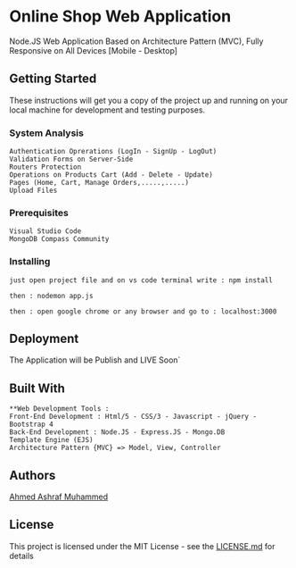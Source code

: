 # Online Shop Web Application

Node.JS Web Application Based on Architecture Pattern (MVC), Fully Responsive on All Devices [Mobile - Desktop] 

## Getting Started

These instructions will get you a copy of the project up and running on your local machine for development and testing purposes.

### System Analysis

```
Authentication Oprerations (LogIn - SignUp - LogOut)
Validation Forms on Server-Side
Routers Protection
Operations on Products Cart (Add - Delete - Update) 
Pages (Home, Cart, Manage Orders,.....,.....) 
Upload Files
```


### Prerequisites

```
Visual Studio Code
MongoDB Compass Community
```

### Installing

```
just open project file and on vs code terminal write : npm install
```

```
then : nodemon app.js 
```

```
then : open google chrome or any browser and go to : localhost:3000
```

## Deployment

The Application will be Publish and LIVE Soon`

## Built With
```
**Web Development Tools : 
Front-End Development : Html/5 - CSS/3 - Javascript - jQuery - Bootstrap 4
Back-End Development : Node.JS - Express.JS - Mongo.DB
Template Engine (EJS)
Architecture Pattern {MVC} => Model, View, Controller
```
## Authors
[Ahmed Ashraf Muhammed](https://www.facebook.com/AhmedddAshraf/)

## License

This project is licensed under the MIT License - see the [LICENSE.md](LICENSE.md) for details
